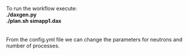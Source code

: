 To run the workflow execute: </br>
**./daxgen.py**</br>
**./plan.sh simapp1.dax**</br>
</br>
</br>
From the config.yml file we can change the parameters for neutrons and number of processes.
